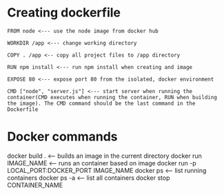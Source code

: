 # Creating dockerfile

```
FROM node <--- use the node image from docker hub

WORKDIR /app <--- change working directory

COPY . /app <-- copy all project files to /app directory

RUN npm install <--- run npm install when creating and image

EXPOSE 80 <--- expose port 80 from the isolated, docker environment

CMD ["node", "server.js"] <--- start server when running the container(CMD executes when running the container, RUN when building the image). The CMD command should be the last command in the Dockerfile

```


# Docker commands
docker build .  <-- builds an image in the current directory
docker run IMAGE_NAME <-- runs an container based on image
docker run -p LOCAL_PORT:DOCKER_PORT IMAGE_NAME
docker ps <-- list running containers
docker ps -a <-- list all containers
docker stop CONTAINER_NAME
